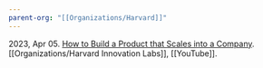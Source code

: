 ```yaml
---
parent-org: "[[Organizations/Harvard]]"
---
```



2023, Apr 05. [How to Build a Product that Scales into a Company](https://youtu.be/r-98YRAF1dY?si=ykwm_8dubqRi4CGM). [[Organizations/Harvard Innovation Labs]], [[YouTube]].

